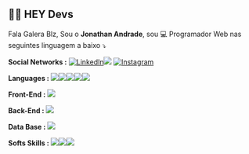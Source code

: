 ## 👋🏻 HEY Devs


Fala Galera Blz, Sou o **Jonathan Andrade**, sou  💻 Programador Web nas seguintes linguagem a baixo ⤵️
 
 **Social Networks :** 
 [![LinkedIn](https://img.shields.io/badge/LinkedIn-0077B5?style=for-the-badge&logo=linkedin&logoColor=white)![](https://www.linkedin.com/in/jonathan-andrade-5bb017b1/)](https://www.linkedin.com/in/jonathan-andrade-5bb017b1/)  [![Instagram](https://img.shields.io/badge/Instagram-E4405F?style=for-the-badge&logo=instagram&logoColor=white)](https://www.instagram.com/jonathanandrade/) 


**Languages :** 
![](https://img.shields.io/badge/CSS3-1572B6?style=for-the-badge&logo=css3&logoColor=white)![](https://img.shields.io/badge/HTML5-E34F26?style=for-the-badge&logo=html5&logoColor=white)![](https://img.shields.io/badge/JavaScript-F7DF1E?style=for-the-badge&logo=javascript&logoColor=black)![](https://img.shields.io/badge/Bootstrap-563D7C?style=for-the-badge&logo=bootstrap&logoColor=white)![](https://img.shields.io/badge/jQuery-0769AD?style=for-the-badge&logo=jquery&logoColor=white)


**Front-End :**
![](https://img.shields.io/badge/Angular-DD0031?style=for-the-badge&logo=angular&logoColor=white)


**Back-End :**
![](https://img.shields.io/badge/PHP-777BB4?style=for-the-badge&logo=php&logoColor=white)


**Data Base :** 
![](https://img.shields.io/badge/MySQL-00000F?style=for-the-badge&logo=mysql&logoColor=white)


**Softs Skills :**
![](https://img.shields.io/badge/Git-F05032?style=for-the-badge&logo=git&logoColor=white)![](https://img.shields.io/badge/Linux-FCC624?style=for-the-badge&logo=linux&logoColor=black)![](https://img.shields.io/badge/Ubuntu-E95420?style=for-the-badge&logo=ubuntu&logoColor=white)
